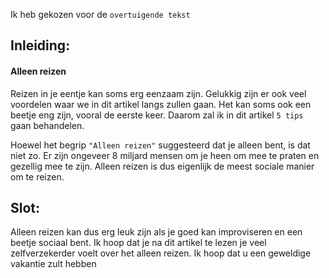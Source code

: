 <span id="thething"></span>
Ik heb gekozen voor de `overtuigende tekst`

## Inleiding:

#### Alleen reizen
Reizen in je eentje kan soms erg eenzaam zijn. Gelukkig zijn er ook veel
voordelen waar we in dit artikel langs zullen gaan. Het kan soms ook een
beetje eng zijn, vooral de eerste keer. Daarom zal ik in dit artikel `5 tips` gaan behandelen. <br>

Hoewel het begrip `"Alleen reizen"` suggesteerd dat je alleen bent, is dat niet zo. Er zijn ongeveer 8 miljard mensen om je heen om mee te praten en gezellig mee te zijn. Alleen reizen is dus eigenlijk de meest sociale manier om te reizen.

## Slot:

Alleen reizen kan dus erg leuk zijn als je goed kan improviseren en een beetje sociaal bent. Ik hoop dat je na dit artikel te lezen je veel zelfverzekerder voelt over het alleen reizen. Ik hoop dat u een geweldige vakantie zult hebben
